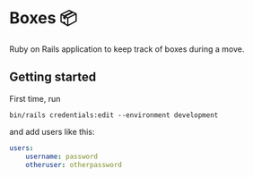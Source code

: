 # Boxes 📦️

Ruby on Rails application to keep track of boxes during a move.

## Getting started

First time, run

```shell
bin/rails credentials:edit --environment development
```

and add users like this:

```yaml
users:
    username: password
    otheruser: otherpassword
```
